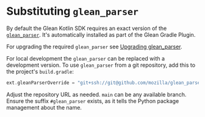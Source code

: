 # Substituting `glean_parser`

By default the Glean Kotlin SDK requires an exact version of the [`glean_parser`].
It's automatically installed as part of the Glean Gradle Plugin.

For upgrading the required `glean_parser` see [Upgrading glean_parser](../upgrading-glean-parser.md).

For local development the `glean_parser` can be replaced with a development version.
To use `glean_parser` from a git repository, add this to the project's `build.gradle`:

```groovy
ext.gleanParserOverride = "git+ssh://git@github.com/mozilla/glean_parser@main#glean-parser"
```

Adjust the repository URL as needed. `main` can be any available branch.
Ensure the suffix `#glean_parser` exists, as it tells the Python package management about the name.



[`glean_parser`]: https://github.com/mozilla/glean_parser/
